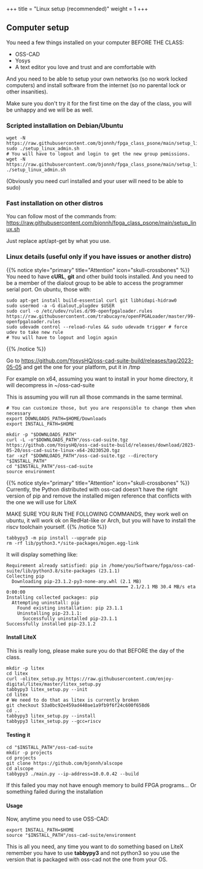 +++
title = "Linux setup (recommended)"
weight = 1
+++

## Computer setup

You need a few things installed on your computer BEFORE THE CLASS:

- OSS-CAD
- Yosys
- A text editor you love and trust and are comfortable with

And you need to be able to setup your own networks (so no work locked computers) and install software from the internet (so no parental lock or other insanities).

Make sure you don't try it for the first time on the day of the class, you will be unhappy and we will be as well.

### Scripted installation on Debian/Ubuntu

```shell
wget -N  https://raw.githubusercontent.com/bjonnh/fpga_class_psone/main/setup_linux_admin.sh
sudo ./setup_linux_admin.sh
# You will have to logout and login to get the new group pemissions.
wget -N  https://raw.githubusercontent.com/bjonnh/fpga_class_psone/main/setup_linux.sh
./setup_linux_admin.sh
```

(Obviously you need curl installed and your user will need to be able to sudo)

### Fast installation on other distros

You can follow most of the commands from:
https://raw.githubusercontent.com/bjonnh/fpga_class_psone/main/setup_linux.sh

Just replace apt/apt-get by what you use.

### Linux details (useful only if you have issues or another distro)
{{% notice style="primary" title="Attention" icon="skull-crossbones" %}}
You need to have **cURL**, **git** and other build tools installed.
And you need to be a member of the dialout group to be able to access the programmer serial port.
On ubuntu, those with:
```shell
sudo apt-get install build-essential curl git libhidapi-hidraw0
sudo usermod -a -G dialout,plugdev $USER
sudo curl -o /etc/udev/rules.d/99-openfpgaloader.rules https://raw.githubusercontent.com/trabucayre/openFPGALoader/master/99-openfpgaloader.rules
sudo udevadm control --reload-rules && sudo udevadm trigger # force udev to take new rule
# You will have to logout and login again
```
{{% /notice %}}


Go to
https://github.com/YosysHQ/oss-cad-suite-build/releases/tag/2023-05-05
and get the one for your platform, put it in /tmp

For example on x64, assuming you want to install in your home directory, it will decompress in ~/oss-cad-suite

This is assuming you will run all those commands in the same terminal.

```shell
# You can customize those, but you are responsible to change them when necessary
export DOWNLOADS_PATH=$HOME/Downloads
export INSTALL_PATH=$HOME

mkdir -p "$DOWNLOADS_PATH"
curl -L -o"$DOWNLOADS_PATH"/oss-cad-suite.tgz https://github.com/YosysHQ/oss-cad-suite-build/releases/download/2023-05-20/oss-cad-suite-linux-x64-20230520.tgz
tar -xzf "$DOWNLOADS_PATH"/oss-cad-suite.tgz --directory "$INSTALL_PATH"
cd "$INSTALL_PATH"/oss-cad-suite
source environment
```

{{% notice style="primary" title="Attention" icon="skull-crossbones" %}}
Currently, the Python distributed with oss-cad doesn't have the right version of pip
and remove the installed migen reference that conflicts with the one we will use for LiteX

MAKE SURE YOU RUN THE FOLLOWING COMMANDS, they work well on ubuntu, it will work ok on RedHat-like or Arch, but you will have to install the riscv toolchain yourself.
{{% /notice %}}

```shell
tabbypy3 -m pip install --upgrade pip
rm -rf lib/python3.*/site-packages/migen.egg-link
```
It will display something like:
```
Requirement already satisfied: pip in /home/you/Software/fpga/oss-cad-suite/lib/python3.8/site-packages (23.1.1)
Collecting pip
  Downloading pip-23.1.2-py3-none-any.whl (2.1 MB)
     ━━━━━━━━━━━━━━━━━━━━━━━━━━━━━━━━━━━━━━━━ 2.1/2.1 MB 30.4 MB/s eta 0:00:00
Installing collected packages: pip
  Attempting uninstall: pip
    Found existing installation: pip 23.1.1
    Uninstalling pip-23.1.1:
      Successfully uninstalled pip-23.1.1
Successfully installed pip-23.1.2
```

#### Install LiteX
This is really long,  please make sure you do that BEFORE the day of the class.

```shell
mkdir -p litex
cd litex
curl -olitex_setup.py https://raw.githubusercontent.com/enjoy-digital/litex/master/litex_setup.py
tabbypy3 litex_setup.py --init
cd litex
# We need to do that as litex is currently broken
git checkout 53a0bc92e459ad440ae1a9fb9f6f24c600f658d6
cd ..
tabbypy3 litex_setup.py --install
tabbypy3 litex_setup.py --gcc=riscv
```
#### Testing it
```
cd "$INSTALL_PATH"/oss-cad-suite
mkdir -p projects
cd projects
git clone https://github.com/bjonnh/alscope
cd alscope
tabbypy3 ./main.py --ip-address=10.0.0.42 --build
```

If this failed you may not have enough memory to build FPGA programs… Or something failed during the installation

#### Usage
Now, anytime you need to use OSS-CAD:
```shell
export INSTALL_PATH=$HOME
source "$INSTALL_PATH"/oss-cad-suite/environment
```
This is all you need, any time you want to do something based on LiteX remember you have to use **tabbypy3** and not python3 so you use the version that is packaged with oss-cad not the one from your OS.
